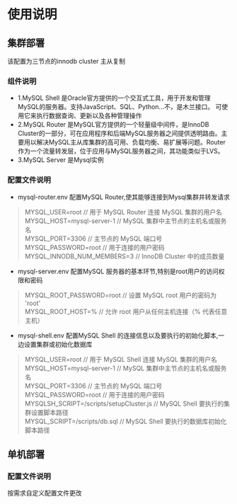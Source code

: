 # 使用说明
## 集群部署

该配置为三节点的innodb cluster 主从复制
### 组件说明
- 1.MySQL Shell 是Oracle官方提供的一个交互式工具，用于开发和管理MySQL的服务器。支持JavaScript、SQL、Python...不，是木兰接口。 可使用它来执行数据查询、更新以及各种管理操作
- 2.MySQL Router 是MySQL官方提供的一个轻量级中间件，是InnoDB Cluster的一部分，可在应用程序和后端MySQL服务器之间提供透明路由。主要用以解决MySQL主从库集群的高可用、负载均衡、易扩展等问题。Router作为一个流量转发层，位于应用与MySQL服务器之间，其功能类似于LVS。
- 3.MySQL Server 是Mysql实例
### 配置文件说明 

- mysql-router.env 配置MySQL Router,使其能够连接到Mysql集群并转发请求
>MYSQL_USER=root // 用于 MySQL Router 连接 MySQL 集群的用户名  
>MYSQL_HOST=mysql-server-1 // MySQL 集群中主节点的主机名或服务名  
>MYSQL_PORT=3306 // 主节点的 MySQL 端口号  
>MYSQL_PASSWORD=root // 用于连接的用户密码  
>MYSQL_INNODB_NUM_MEMBERS=3 // InnoDB Cluster 中的成员数量  

- mysql-server.env 配置MySQL 服务器的基本环节,特别是root用户的访问权限和密码
>MYSQL_ROOT_PASSWORD=root // 设置 MySQL root 用户的密码为 'root'  
>MYSQL_ROOT_HOST=% // 允许 root 用户从任何主机连接（% 代表任意主机）  

- mysql-shell.env 配置MySQL Shell 的连接信息以及要执行的初始化脚本,一边设置集群或初始化数据库
>MYSQL_USER=root // 用于 MySQL Shell 连接 MySQL 集群的用户名  
>MYSQL_HOST=mysql-server-1 // MySQL 集群中主节点的主机名或服务名  
>MYSQL_PORT=3306 // 主节点的 MySQL 端口号  
>MYSQL_PASSWORD=root // 用于连接的用户密码  
>MYSQLSH_SCRIPT=/scripts/setupCluster.js // MySQL Shell 要执行的集群设置脚本路径  
>MYSQL_SCRIPT=/scripts/db.sql // MySQL Shell 要执行的数据库初始化脚本路径  




## 单机部署
### 配置文件说明
按需求自定义配置文件更改